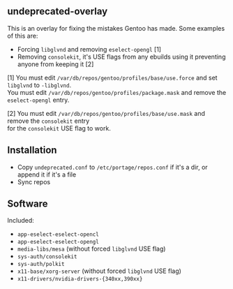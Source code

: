 ## undeprecated-overlay

This is an overlay for fixing the mistakes Gentoo has made. Some examples of this are:

- Forcing `libglvnd` and removing `eselect-opengl` [1]
- Removing `consolekit`, it's USE flags from any ebuilds using it preventing anyone from keeping it [2]

[1] You must edit `/var/db/repos/gentoo/profiles/base/use.force` and set `libglvnd` to `-libglvnd`.<br>
You must edit `/var/db/repos/gentoo/profiles/package.mask` and remove the `eselect-opengl` entry.

[2] You must edit `/var/db/repos/gentoo/profiles/base/use.mask` and remove the `consolekit` entry<br>
for the `consolekit` USE flag to work.

## Installation

- Copy `undeprecated.conf` to `/etc/portage/repos.conf` if it's a dir, or append it if it's a file
- Sync repos

## Software

Included:

- `app-eselect-eselect-opencl`
- `app-eselect-eselect-opengl`
- `media-libs/mesa` (without forced `libglvnd` USE flag)
- `sys-auth/consolekit`
- `sys-auth/polkit`
- `x11-base/xorg-server` (without forced `libglvnd` USE flag)
- `x11-drivers/nvidia-drivers-{340xx,390xx}`

